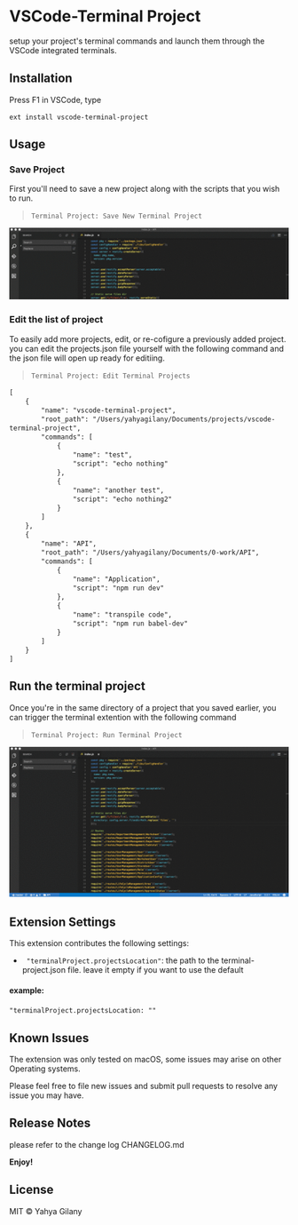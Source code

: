 # VSCode-Terminal Project

setup your project's terminal commands and launch them through the VSCode integrated terminals.


## Installation

Press F1 in VSCode, type 
```
ext install vscode-terminal-project
```

## Usage
### Save Project
First you'll need to save a new project along with the scripts that you wish to run. 
> ``` Terminal Project: Save New Terminal Project ```

![Save Project](images/save.gif)

### Edit the list of project
To easily add more projects, edit, or re-cofigure a previously added project. you can edit the projects.json file yourself with the following command and the json file will open up ready for editiing.
> ``` Terminal Project: Edit Terminal Projects ```

```
[
	{
		"name": "vscode-terminal-project",
		"root_path": "/Users/yahyagilany/Documents/projects/vscode-terminal-project",
		"commands": [
			{
				"name": "test",
				"script": "echo nothing"
			},
			{
				"name": "another test",
				"script": "echo nothing2"
			}
		]
	},
	{
		"name": "API",
		"root_path": "/Users/yahyagilany/Documents/0-work/API",
		"commands": [
			{
				"name": "Application",
				"script": "npm run dev"
			},
			{
				"name": "transpile code",
				"script": "npm run babel-dev"
			}
		]
	}
]
```

## Run the terminal project
Once you're in the same directory of a project that you saved earlier, you can trigger the terminal extention with the following command
>```Terminal Project: Run Terminal Project```

![Run Terminal Project](images/run.gif)

## Extension Settings

This extension contributes the following settings:

* `	"terminalProject.projectsLocation"`: the path to the terminal-project.json file. 
leave it empty if you want to use the default
#### example:
`"terminalProject.projectsLocation: ""`

## Known Issues

The extension was only tested on macOS, some issues may arise on other Operating systems. 

Please feel free to file new issues and submit pull requests to resolve any issue you may have.

## Release Notes

please refer to the change log CHANGELOG.md

**Enjoy!**

## License

MIT © Yahya Gilany
